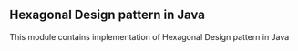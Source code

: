 ## Hexagonal Design pattern in Java

This module contains implementation of Hexagonal Design pattern in Java


